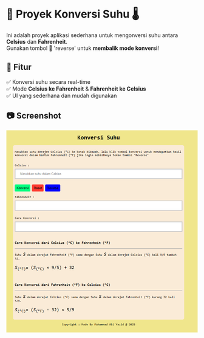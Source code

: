 # 🚀 Proyek Konversi Suhu 🌡️

Ini adalah proyek aplikasi sederhana untuk mengonversi suhu antara **Celsius** dan **Fahrenheit**.  
Gunakan tombol 🔄 'reverse' untuk **membalik mode konversi**!

## 📌 Fitur
✅ Konversi suhu secara real-time  
✅ Mode **Celsius ke Fahrenheit** & **Fahrenheit ke Celsius**  
✅ UI yang sederhana dan mudah digunakan  

## 📷 Screenshot
![Tampilan Aplikasi](assets\screenshot.png)
